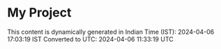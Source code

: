 # My Project

This content is dynamically generated in Indian Time (IST): 2024-04-06 17:03:19 IST
Converted to UTC: 2024-04-06 11:33:19 UTC
